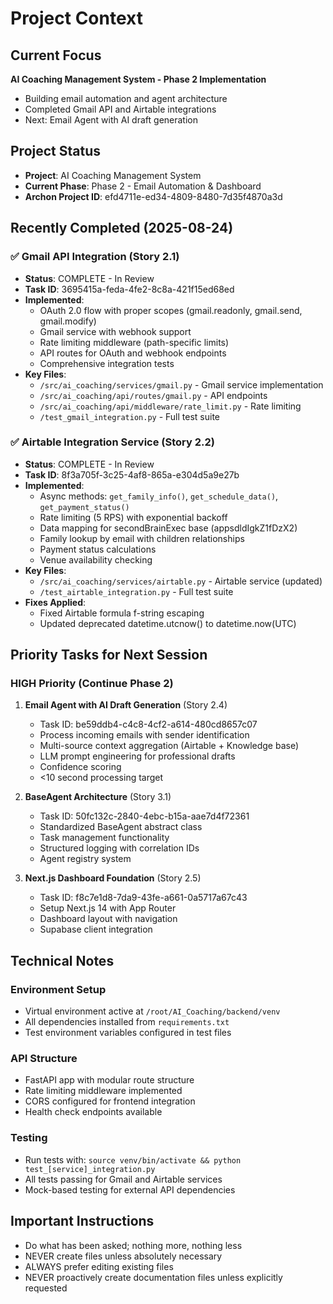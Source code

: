 # Project Context

## Current Focus
**AI Coaching Management System - Phase 2 Implementation**
- Building email automation and agent architecture
- Completed Gmail API and Airtable integrations
- Next: Email Agent with AI draft generation

## Project Status
- **Project**: AI Coaching Management System
- **Current Phase**: Phase 2 - Email Automation & Dashboard
- **Archon Project ID**: efd4711e-ed34-4809-8480-7d35f4870a3d

## Recently Completed (2025-08-24)

### ✅ Gmail API Integration (Story 2.1)
- **Status**: COMPLETE - In Review
- **Task ID**: 3695415a-feda-4fe2-8c8a-421f15ed68ed
- **Implemented**:
  - OAuth 2.0 flow with proper scopes (gmail.readonly, gmail.send, gmail.modify)
  - Gmail service with webhook support
  - Rate limiting middleware (path-specific limits)
  - API routes for OAuth and webhook endpoints
  - Comprehensive integration tests
- **Key Files**:
  - `/src/ai_coaching/services/gmail.py` - Gmail service implementation
  - `/src/ai_coaching/api/routes/gmail.py` - API endpoints
  - `/src/ai_coaching/api/middleware/rate_limit.py` - Rate limiting
  - `/test_gmail_integration.py` - Full test suite

### ✅ Airtable Integration Service (Story 2.2)
- **Status**: COMPLETE - In Review
- **Task ID**: 8f3a705f-3c25-4af8-865a-e304d5a9e27b
- **Implemented**:
  - Async methods: `get_family_info()`, `get_schedule_data()`, `get_payment_status()`
  - Rate limiting (5 RPS) with exponential backoff
  - Data mapping for secondBrainExec base (appsdldIgkZ1fDzX2)
  - Family lookup by email with children relationships
  - Payment status calculations
  - Venue availability checking
- **Key Files**:
  - `/src/ai_coaching/services/airtable.py` - Airtable service (updated)
  - `/test_airtable_integration.py` - Full test suite
- **Fixes Applied**:
  - Fixed Airtable formula f-string escaping
  - Updated deprecated datetime.utcnow() to datetime.now(UTC)

## Priority Tasks for Next Session

### HIGH Priority (Continue Phase 2)
1. **Email Agent with AI Draft Generation** (Story 2.4)
   - Task ID: be59ddb4-c4c8-4cf2-a614-480cd8657c07
   - Process incoming emails with sender identification
   - Multi-source context aggregation (Airtable + Knowledge base)
   - LLM prompt engineering for professional drafts
   - Confidence scoring
   - <10 second processing target

2. **BaseAgent Architecture** (Story 3.1)
   - Task ID: 50fc132c-2840-4ebc-b15a-aae7d4f72361
   - Standardized BaseAgent abstract class
   - Task management functionality
   - Structured logging with correlation IDs
   - Agent registry system

3. **Next.js Dashboard Foundation** (Story 2.5)
   - Task ID: f8c7e1d8-7da9-43fe-a661-0a5717a67c43
   - Setup Next.js 14 with App Router
   - Dashboard layout with navigation
   - Supabase client integration

## Technical Notes

### Environment Setup
- Virtual environment active at `/root/AI_Coaching/backend/venv`
- All dependencies installed from `requirements.txt`
- Test environment variables configured in test files

### API Structure
- FastAPI app with modular route structure
- Rate limiting middleware implemented
- CORS configured for frontend integration
- Health check endpoints available

### Testing
- Run tests with: `source venv/bin/activate && python test_[service]_integration.py`
- All tests passing for Gmail and Airtable services
- Mock-based testing for external API dependencies

## Important Instructions
- Do what has been asked; nothing more, nothing less
- NEVER create files unless absolutely necessary
- ALWAYS prefer editing existing files
- NEVER proactively create documentation files unless explicitly requested